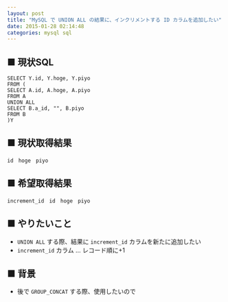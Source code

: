 ```yaml
---
layout: post
title: "MySQL で UNION ALL の結果に、インクリメントする ID カラムを追加したい"
date: 2015-01-28 02:14:48
categories: mysql sql
---
```

<h2>■ 現状SQL</h2>

<pre class="lang-sql prettyprint-override"><code>SELECT Y.id, Y.hoge, Y.piyo
FROM (
SELECT A.id, A.hoge, A.piyo
FROM A
UNION ALL 
SELECT B.a_id, "", B.piyo
FROM B
)Y
</code></pre>

<h2>■ 現状取得結果</h2>

<pre class="lang-none prettyprint-override"><code>id　hoge　piyo
</code></pre>

<h2>■ 希望取得結果</h2>

<pre class="lang-none prettyprint-override"><code>increment_id　id　hoge　piyo
</code></pre>

<h2>■ やりたいこと</h2>

<ul>
<li><code>UNION ALL</code> する際、結果に <code>increment_id</code> カラムを新たに追加したい</li>
<li><code>increment_id</code> カラム … レコード順に+1</li>
</ul>

<h2>■ 背景</h2>

<ul>
<li>後で <code>GROUP_CONCAT</code> する際、使用したいので</li>
</ul>
